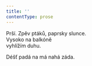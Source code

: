 ```yaml
---
title: ''
contentType: prose
---
```


Prší. Zpěv ptáků, paprsky slunce.  
Vysoko na balkóně  
vyhlížím duhu.

Déšť padá na má nahá záda.
